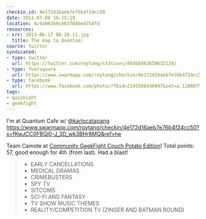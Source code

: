 ```yaml
---
checkin_id: 4e172d16aeb7e76b4f24cc50
date: 2011-07-08 16:15:19
location: 4c9a063b9c663704bed754fd
resources:
- src: 2011-06-17 08.28.11.jpg
  title: The map to Quantum!
source: twitter
syndicated:
- type: twitter
  url: https://twitter.com/roytang/statuses/89366963859632129/
- type: foursquare
  url: https://www.swarmapp.com/roytang/checkin/4e172d16aeb7e76b4f24cc50
- type: facebook
  url: https://www.facebook.com/photo/?fbid=2145506430497&set=a.1280075155256
tags:
- quiznight
- geekfight
---
```


I'm at Quantum Cafe w/ [@karlocatapang](https://twitter.com/karlocatapang/) https://www.swarmapp.com/roytang/checkin/4e172d16aeb7e76b4f24cc50?s=fKwJCC0FBQj0-J_3D_wk3BHr8MQ&ref=tw

Team Camote at [Community GeekFight Couch Potato Edition](https://www.facebook.com/events/817743081644475)! Total points: 57, good enough for 4th (from last). Had a blast!

> - EARLY CANCELLATIONS
> - MEDICAL DRAMAS
> - CRIMEBUSTERS
> - SPY TV
> - SITCOMS
> - SCI-FI AND FANTASY
> - TV SHOW MUSIC THEMES
> - REALITY/COMPETITION TV (ZINGER AND BATMAN ROUND)
>